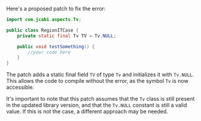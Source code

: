 Here's a proposed patch to fix the error:
```java
import com.jcabi.aspects.Tv;

public class RegionITCase {
    private static final Tv TV = Tv.NULL;

    public void testSomething() {
        //your code here
    }
}
```
The patch adds a static final field `TV` of type `Tv` and initializes it with `Tv.NULL`. This allows the code to compile without the error, as the symbol `Tv` is now accessible.

It's important to note that this patch assumes that the `Tv` class is still present in the updated library version, and that the `Tv.NULL` constant is still a valid value. If this is not the case, a different approach may be needed.